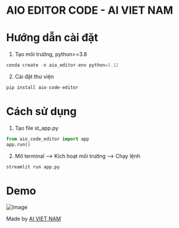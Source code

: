 # AIO EDITOR CODE - AI VIET NAM
 
# Hướng dẫn cài đặt

1. Tạo môi trường, python>=3.8
```python
conda create -n aio_editor-env python=3.12

```
2. Cài đặt thư viện

```python
pip install aio-code-editor

```
# Cách sử dụng

1. Tạo file st_app.py

```python
from aio_code_editor import app
app.run()

```
2. Mở terminal --> Kích hoạt môi trường --> Chạy lệnh
```python
streamlit run app.py

```

# Demo
<img src='https://archive.org/download/aio-demo/aio-demo.png' alt='Image'>


Made by  [AI VIET NAM]("https://www.facebook.com/aivietnam.edu.vn)